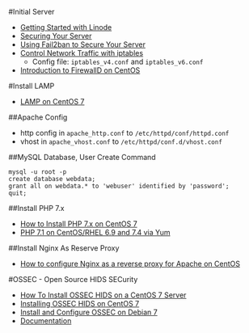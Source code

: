 #Initial Server
- [Getting Started with Linode](https://www.linode.com/docs/getting-started) 
- [Securing Your Server](https://www.linode.com/docs/security/securing-your-server)
- [Using Fail2ban to Secure Your Server](https://www.linode.com/docs/security/using-fail2ban-for-security)
- [Control Network Traffic with iptables](https://www.linode.com/docs/security/firewalls/control-network-traffic-with-iptables)
    + Config file: `iptables_v4.conf` and `iptables_v6.conf`
- [Introduction to FirewallD on CentOS](https://www.linode.com/docs/security/firewalls/introduction-to-firewalld-on-centos)

#Install LAMP
- [LAMP on CentOS 7](https://www.linode.com/docs/web-servers/lamp/lamp-on-centos-7)

##Apache Config
- http config in `apache_http.conf` to `/etc/httpd/conf/httpd.conf`
- vhost in `apache_vhost.conf` to `/etc/httpd/conf.d/vhost.conf`

##MySQL Database, User Create Command
```
mysql -u root -p
create database webdata;
grant all on webdata.* to 'webuser' identified by 'password';
quit;
```

##Install PHP 7.x
- [How to Install PHP 7.x on CentOS 7](https://www.vultr.com/docs/how-to-install-php-7-x-on-centos-7)
- [PHP 7.1 on CentOS/RHEL 6.9 and 7.4 via Yum](https://webtatic.com/packages/php71)

##Install Nginx As Reserve Proxy
- [How to configure Nginx as a reverse proxy for Apache on CentOS](https://www.hugeserver.com/kb/configure-nginx-reverse-proxy-apache-centos/)


#OSSEC - Open Source HIDS SECurity
- [How To Install OSSEC HIDS on a CentOS 7 Server](https://www.vultr.com/docs/how-to-install-ossec-hids-on-a-centos-7-server)
- [Installing OSSEC HIDS on CentOS 7](https://kmibei.com/04/03/2017/installing-ossec-hids-on-centos-7/)
- [Install and Configure OSSEC on Debian 7](https://linode.com/docs/security/ossec-ids-debian-7)
- [Documentation](https://ossec.github.io/docs)